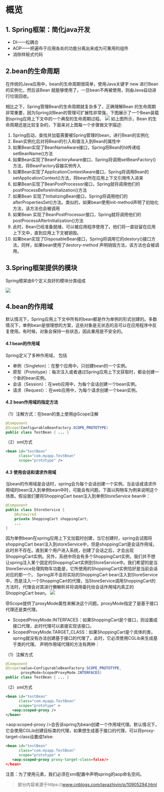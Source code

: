 # 概览
## 1. Spring框架：简化java开发
- DI——松耦合
- AOP——把遍布于应用各处的功能分离出来成为可重用的组件
- 消除样板式代码
## 2.bean的生命周期
在传统的Java应用中，bean的生命周期很简单，使用Java关键字 new 进行Bean 的实例化，然后该Bean 就能够使用了。一旦bean不再被使用，则由Java自动进行垃圾回收。

相比之下，Spring管理Bean的生命周期就复杂多了，正确理解Bean 的生命周期非常重要，因为Spring对Bean的管理可扩展性非常强，下图展示了一个Bean装载到spring应用上下文中的一个典型的生命周期过程。
![](https://p9-juejin.byteimg.com/tos-cn-i-k3u1fbpfcp/13394a841c57450f8729c974a30e9280~tplv-k3u1fbpfcp-watermark.image)
如上图所示，Bean 的生命周期还是比较复杂的，下面来对上图每一个步骤做文字描述:

1. Spring启动，查找并加载需要被Spring管理的bean，进行Bean的实例化
2. Bean实例化后对将Bean的引入和值注入到Bean的属性中
3. 如果Bean实现了BeanNameAware接口，Spring将Bean的Id传递给setBeanName()方法
4. 如果Bean实现了BeanFactoryAware接口，Spring将调用setBeanFactory()方法，将BeanFactory容器实例传入
5. 如果Bean实现了ApplicationContextAware接口，Spring将调用Bean的setApplicationContext()方法，将bean所在应用上下文引用传入进来
6. 如果Bean实现了BeanPostProcessor接口，Spring就将调用他们的postProcessBeforeInitialization()方法
7. 如果Bean 实现了InitializingBean接口，Spring将调用他们的afterPropertiesSet()方法。类似的，如果bean使用init-method声明了初始化方法，该方法也会被调用
8. 如果Bean 实现了BeanPostProcessor接口，Spring就将调用他们的postProcessAfterInitialization()方法
9. 此时，Bean已经准备就绪，可以被应用程序使用了。他们将一直驻留在应用上下文中，直到应用上下文被销毁。
10. 如果bean实现了DisposableBean接口，Spring将调用它的destory()接口方法，同样，如果bean使用了destory-method 声明销毁方法，该方法也会被调用。
## 3.Spring框架提供的模块
Spring框架由6个定义良好的模块分类组成

![](https://p6-juejin.byteimg.com/tos-cn-i-k3u1fbpfcp/ae93f1cad1f846d7817bc2971578e561~tplv-k3u1fbpfcp-watermark.image)

## 4.bean的作用域
默认情况下，Spring应用上下文中所有的bean都是作为单例的形式创建的。多数情况下，单例bean是很理想的方案，这些对象是无状态的且可以在应用程序中反复使用。有时候，对象会保持一些状态，因此重用是不安全的。

#### 4.1 bean的作用域
Spring定义了多种作用域， 包括
- 单例（Singleton）：在整个应用中，只创建bean的一个实例。
- 原型（Prototype）：每次注入或者通过Spring应用上下文获取时，都会创建一个新的bean实例。
- 会话（Session）：在web应用中，为每个会话创建一个bean实例。
- 请求（Request）：在web应用中，为每个请求创建一个bean实例。

#### 4.2 bean作用域的指定方法
（1）注解方式：在bean的类上使用@Scope注解
```java
@Component
@Scope(ConfigurableBeanFactory.SCOPE_PROTOTYPE)
public class TestBean { ... }
```
（2）xml方式
```xml
<bean id="testBean" 
      class="com.myapp.TestBean" 
      scope="prototype" />
```
#### 4.3 使用会话和请求作用域
当bean的作用域是会话时，spring会为每个会话创建一个实例。当会话或请求作用域的bean注入到单例bean中时，可能会有问题。下面以购物车为例来说明这个场景。假设我们要将ShoppingCart bean注入到单例StoreService bean中：
```java
@Component
public class StoreService { 
    @Autowired
    private ShoppingCart shoppingCart;
    ...
}
```
因为单例bean在spring应用上下文加载时创建，当它创建时，spring会试图将shoppingCart bean注入到storeService中，但是shoppingCart是会话作用域，此时并不存在。直到某个用户进入系统，创建了会话之后，才会出现ShoppingCart实例。另外，系统中将会有多个ShoppingCart实例，我们并不想让spring注入某个固定的ShoppingCart实例到StoreService中。我们希望的是当StoreService处理购物车功能是，它所使用的ShoppingCart实例恰好是当前会话对应的那一个。
Spring并不会将实际的ShoppingCart bean注入到StoreService中，而是注入一个ShoppingCart的代理，当StoreService调用ShoppingCart的方法时，代理会对其进行懒解析并将调用委托给会话作用域内真正的ShoppingCart bean。
![](https://p6-juejin.byteimg.com/tos-cn-i-k3u1fbpfcp/a851bb9a64de457c8a6b220c6788277c~tplv-k3u1fbpfcp-watermark.image)

@Scope提供了proxyMode属性来解决这个问题。proxyMode指定了是基于接口代理还是类代理。
- ScopedProxyMode.INTERFACES：如果ShoppingCart是个接口，则设置成接口代理，此时代理可以直接实现该接口。
- ScopedProxyMode.TARGET_CLASS：如果ShoppingCart是个具体的类，spring就没有办法创建基于接口的代理了，此时，它必须使用CGLib来生成基于类的代理。
声明作用域代理的方法有两种：

（1）注解方式
```java
@Component
@Scope(value=ConfigurableBeanFactory.SCOPE_PROTOTYPE,
       proxyMode=ScopedProxyMode.INTERFACES)
public class TestBean { ... }
```
（2）xml方式
```xml
<bean id="testBean" 
      class="com.myapp.TestBean" 
      scope="prototype" >
   <aop:scoped-proxy />
</bean>
```
<aop:scoped-proxy />会告诉spring为bean创建一个作用域代理。默认情况下，它会使用CGLib创建目标类的代理，如果想生成基于接口的代理，可以将proxy-target-class设置成false:
```xml
<bean id="testBean" 
      class="com.myapp.TestBean" 
      scope="prototype" >
   <aop:scoped-proxy proxy-target-class=false/>
</bean>
```
注意：为了使用<aop/>元素，我们必须在xml配置中声明spring的aop命名空间。

> 部分内容来源于https://www.cnblogs.com/javazhiyin/p/10905294.html
